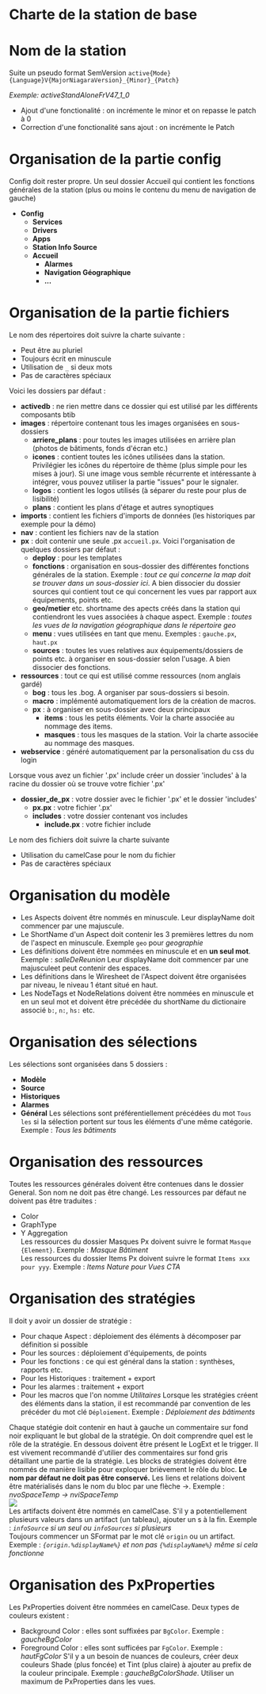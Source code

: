 # Charte de la station de base

# Nom de la station
Suite un pseudo format SemVersion
`active{Mode}{Language}V{MajorNiagaraVersion}_{Minor}_{Patch}`

*Exemple: activeStandAloneFrV47_1_0*

* Ajout d'une fonctionalité : on incrémente le minor et on repasse le patch à 0
* Correction d'une fonctionalité sans ajout : on incrémente le Patch

# Organisation de la partie config
Config doit rester propre.
Un seul dossier Accueil qui contient les fonctions générales de la station (plus ou moins le contenu du menu de navigation de gauche)

* **Config**
    * **Services**
    * **Drivers**
    * **Apps**
    * **Station Info Source**
    * **Accueil**
        * **Alarmes**
        * **Navigation Géographique**
        * **...**

# Organisation de la partie fichiers
Le nom des répertoires doit suivre la charte suivante : 
* Peut être au pluriel
* Toujours écrit en minuscule
* Utilisation de `_` si deux mots
* Pas de caractères spéciaux

Voici les dossiers par défaut :
* **activedb** : ne rien mettre dans ce dossier qui est utilisé par les différents composants btib
* **images** : répertoire contenant tous les images organisées en sous-dossiers
    * **arriere_plans** : pour toutes les images utilisées en arrière plan (photos de bâtiments, fonds d'écran etc.)
    * **icones** : contient toutes les icônes utilisées dans la station. Privilégier les icônes du répertoire de thème (plus simple pour les mises à jour). Si une image vous semble récurrente et intéressante à intégrer, vous pouvez utiliser la partie "issues" pour le signaler. 
    * **logos** : contient les logos utilisés (à séparer du reste pour plus de lisibilité)
    * **plans** : contient les plans d'étage et autres synoptiques
* **imports** : contient les fichiers d'imports de données (les historiques par exemple pour la démo)
* **nav** : contient les fichiers nav de la station
* **px** : doit contenir une seule .px `accueil.px`. Voici l'organisation de quelques dossiers par défaut : 
    * **deploy** : pour les templates
    * **fonctions** : organisation en sous-dossier des différentes fonctions générales de la station. Exemple : *tout ce qui concerne la map doit se trouver dans un sous-dossier ici*. A bien dissocier du dossier sources qui contient tout ce qui concernent les vues par rapport aux équipements, points etc.
    * **geo/metier** etc. shortname des apects créés dans la station qui contiendront les vues associées à chaque aspect. Exemple : *toutes les vues de la navigation géographique dans le répertoire geo*
    * **menu** : vues utilisées en tant que menu. Exemples : `gauche.px`, `haut.px`
    * **sources** : toutes les vues relatives aux équipements/dossiers de points etc. à organiser en sous-dossier selon l'usage. A bien dissocier des fonctions.
* **ressources** : tout ce qui est utilisé comme ressources (nom anglais gardé)
    * **bog** : tous les .bog. A organiser par sous-dossiers si besoin.
    * **macro** : implémenté automatiquement lors de la création de macros.
    * **px** : à organiser en sous-dossier avec deux principaux
        * **items** : tous les petits éléments. Voir la charte associée au nommage des items.
        * **masques** : tous les masques de la station. Voir la charte associée au nommage des masques.
* **webservice** : généré automatiquement par la personalisation du css du login

Lorsque vous avez un fichier '.px' include créer un dossier 'includes' à la racine du dossier où se trouve votre fichier '.px'
* **dossier_de_px** : votre dossier avec le fichier '.px' et le dossier 'includes'
	* **px.px** : votre fichier '.px'
	* **includes** : votre dossier contenant vos includes
		* **include.px** : votre fichier include
	

Le nom des fichiers doit suivre la charte suivante
* Utilisation du camelCase pour le nom du fichier
* Pas de caractères spéciaux

# Organisation du modèle
* Les Aspects doivent être nommés en minuscule. Leur displayName doit commencer par une majuscule.
* Le ShortName d'un Aspect doit contenir les 3 premières lettres du nom de l'aspect en minuscule. Exemple `geo` pour *geographie*
* Les définitions doivent être nommées en minuscule et en **un seul mot**. Exemple : *salleDeReunion* Leur displayName doit commencer par une majusculeet peut contenir des espaces.
* Les définitions dans le Wiresheet de l'Aspect doivent être organisées par niveau, le niveau 1 étant situé en haut.
* Les NodeTags et NodeRelations doivent être nommées en minuscule et en un seul mot et doivent être précédée du shortName du dictionaire associé `b:`, `n:`, `hs:` etc.

# Organisation des sélections
Les sélections sont organisées dans 5 dossiers : 
* **Modèle**
* **Source**
* **Historiques**
* **Alarmes**
* **Général**
Les sélections sont préférentiellement précédées du mot `Tous les` si la sélection portent sur tous les éléments d'une même catégorie. Exemple : *Tous les bâtiments*

# Organisation des ressources
Toutes les ressources générales doivent être contenues dans le dossier General. Son nom ne doit pas être changé.
Les ressources par défaut ne doivent pas être traduites : 
* Color
* GraphType
* Y Aggregation  
Les ressources du dossier Masques Px doivent suivre le format `Masque {Element}`. Exemple : *Masque Bâtiment*  
Les ressources du dossier Items Px doivent suivre le format `Items xxx pour yyy`. Exemple : *Items Nature pour Vues CTA*

# Organisation des stratégies
Il doit y avoir un dossier de stratégie : 
* Pour chaque Aspect : déploiement des éléments à décomposer par définition si possible 
* Pour les sources : déploiement d'équipements, de points
* Pour les fonctions : ce qui est général dans la station : synthèses, rapports etc.
* Pour les Historiques : traitement + export
* Pour les alarmes : traitement + export
* Pour les macros que l'on nomme *Utilitaires*
Lorsque les stratégies créent des éléments dans la station, il est recommandé par convention de les précéder du mot clé `Déploiement`. Exemple : *Déploiement des bâtiments*

Chaque statégie doit contenir en haut à gauche un commentaire sur fond noir expliquant le but global de la stratégie. On doit comprendre quel est le rôle de la stratégie.
En dessous doivent être présent le LogExt et le trigger. Il est vivement recommandé d'utilier des commentaires sur fond gris détaillant une partie de la stratégie.
Les blocks de stratégies doivent être nommés de manière lisible pour exploquer brièvement le rôle du bloc. **Le nom par défaut ne doit pas être conservé.**
Les liens et relations doivent être matérialisés dans le nom du bloc par une flèche ->. Exemple : *nvoSpaceTemp -> nviSpaceTemp*  
![](https://i.ibb.co/2PgHdkS/Format-Strategie.png)  
Les artifacts doivent être nommés en camelCase. S'il y a potentiellement plusieurs valeurs dans un artifact (un tableau), ajouter un s à la fin. Exemple : *`infoSource` si un seul ou `infoSources` si plusieurs*  
Toujours commencer un SFormat par le mot clé `origin` ou un artifact. Exemple : *`{origin.%displayName%}` et non pas `{%displayName%}` même si cela fonctionne*

# Organisation des PxProperties
Les PxProperties doivent être nommées en camelCase.
Deux types de couleurs existent : 
* Background Color : elles sont suffixées par `BgColor`. Exemple : *gaucheBgColor* 
* Foreground Color : elles sont sufficées par `FgColor`. Exemple : *hautFgColor*
S'il y a un besoin de nuances de couleurs, créer deux couleurs Shade (plus foncée) et Tint (plus claire) à ajouter au prefix de la couleur principale. Exemple : *gaucheBgColorShade*.
Utiliser un maximum de PxProperties dans les vues.